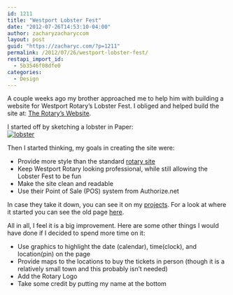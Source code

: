 ```yaml
---
id: 1211
title: "Westport Lobster Fest"
date: "2012-07-26T14:53:10-04:00"
author: zacharyzacharyccom
layout: post
guid: "https://zacharyc.com/?p=1211"
permalink: /2012/07/26/westport-lobster-fest/
restapi_import_id:
  - 5b3546f08dfe0
categories:
  - Design
---
```


A couple weeks ago my brother approached me to help him with building a website for Westport Rotary’s Lobster Fest. I obliged and helped build the site at: [The Rotary’s Website](http://www.directory-online.com/Websites/WestportRotary/Pages/LobsterFestInfo.html).

I started off by sketching a lobster in Paper:  
[![](/assets/img/2012/07/lobster.jpg?w=600&ssl=1 "lobster")](/assets/img/2012/07/lobster.jpg?ssl=1)

Then I started thinking, my goals in creating the site were:

- Provide more style than the standard [rotary site](http://westportrotary.org/)
- Keep Westport Rotary looking professional, while still allowing the Lobster Fest to be fun
- Make the site clean and readable
- Use their Point of Sale (POS) system from Authorize.net

In case they take it down, you can see it on my [projects](https://zacharyc.com/projects/westport-lobster/). For a look at where it started you can see the old page [here](https://zacharyc.com/projects/westport-lobster/old.html).

All in all, I feel it is a big improvement. Here are some other things I would have done if I decided to spend more time on it:

- Use graphics to highlight the date (calendar), time(clock), and location(pin) on the page
- Provide maps to the locations to buy the tickets in person (though it is a relatively small town and this probably isn’t needed)
- Add the Rotary Logo
- Take some credit by putting my name at the bottom

